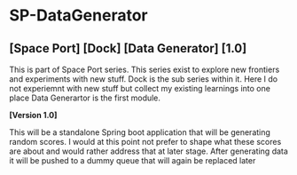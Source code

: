 # SP-DataGenerator
## [Space Port] [Dock] [Data Generator] [1.0]
This is part of Space Port series.
This series exist to explore new frontiers and experiments with new stuff.
Dock is the sub series within it. Here I do not experiemnt with new stuff but collect my existing learnings into one place
Data Generartor is the first module.

**[Version 1.0]**

This will be a standalone Spring boot application that will be generating random scores. I would at this point not prefer to
shape what these scores are about and would rather address that at later stage.
After generating data it will be pushed to a dummy queue that will again be replaced later
